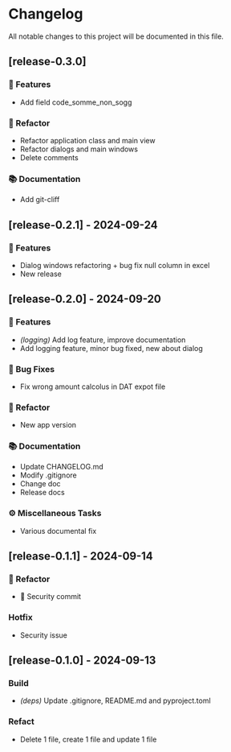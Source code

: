 # Changelog

All notable changes to this project will be documented in this file.

## [release-0.3.0]

### 🚀 Features

- Add field code_somme_non_sogg

### 🚜 Refactor

- Refactor application class and main view
- Refactor dialogs and main windows
- Delete comments

### 📚 Documentation

- Add git-cliff

## [release-0.2.1] - 2024-09-24

### 🚀 Features

- Dialog windows refactoring + bug fix null column in excel
- New release

## [release-0.2.0] - 2024-09-20

### 🚀 Features

- *(logging)* Add log feature, improve documentation
- Add logging feature, minor bug fixed, new about dialog

### 🐛 Bug Fixes

- Fix wrong amount calcolus in DAT expot file

### 🚜 Refactor

- New app version

### 📚 Documentation

- Update CHANGELOG.md
- Modify .gitignore
- Change doc
- Release docs

### ⚙️ Miscellaneous Tasks

- Various documental fix

## [release-0.1.1] - 2024-09-14

### 🚜 Refactor

- :tada: Security commit

### Hotfix

- Security issue

## [release-0.1.0] - 2024-09-13

### Build

- *(deps)* Update .gitignore, README.md and pyproject.toml

### Refact

- Delete 1 file, create 1 file and update 1 file

<!-- generated by git-cliff -->

